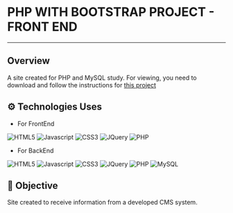 # **PHP WITH BOOTSTRAP PROJECT - FRONT END**
---
## Overview
A site created for PHP and MySQL study.
For viewing, you need to download and follow the instructions for [this project](https://github.com/RafaMT93/PHP_With_BS_Project_CMS)
## ⚙️ Technologies Uses

- For FrontEnd
  
![HTML5](https://img.shields.io/badge/-HTML5-333333?style=flat&logo=HTML5)
![Javascript](https://img.shields.io/badge/-Javascript-333333?style=flat&logo=Javascript)
![CSS3](https://img.shields.io/badge/-CSS3-333333?style=flat&logo=CSS3)
![JQuery](https://img.shields.io/badge/-JQuery-333333?style=flat&logo=jquery)
![PHP](https://img.shields.io/badge/-PHP-333333?style=flat&logo=PHP)

- For BackEnd
  
![HTML5](https://img.shields.io/badge/-HTML5-333333?style=flat&logo=HTML5)
![Javascript](https://img.shields.io/badge/-Javascript-333333?style=flat&logo=Javascript)
![CSS3](https://img.shields.io/badge/-CSS3-333333?style=flat&logo=CSS3)
![JQuery](https://img.shields.io/badge/-JQuery-333333?style=flat&logo=jquery)
![PHP](https://img.shields.io/badge/-PHP-333333?style=flat&logo=PHP)
![MySQL](https://img.shields.io/badge/-MySQL-333333?style=flat&logo=mysql)

## 🎯 Objective

Site created to receive information from a developed CMS system.
